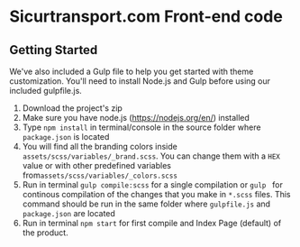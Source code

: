 # Sicurtransport.com Front-end code


## Getting Started

We've also included a  Gulp file to help you get started with theme customization. You'll need to install Node.js and Gulp before using our included gulpfile.js.

1. Download the project's zip
2. Make sure you have node.js (https://nodejs.org/en/) installed
3. Type `npm install` in terminal/console in the source folder where `package.json` is located
4. You will find all the branding colors inside `assets/scss/variables/_brand.scss`. You can change them with a `HEX` value or with other predefined variables from`assets/scss/variables/_colors.scss`
5. Run in terminal `gulp compile:scss` for a single compilation or `gulp ` for continous compilation of the changes that you make in `*.scss` files. This command should be run in the same folder where `gulpfile.js` and `package.json` are located
6. Run in terminal `npm start` for first compile and Index Page (default) of the product.


